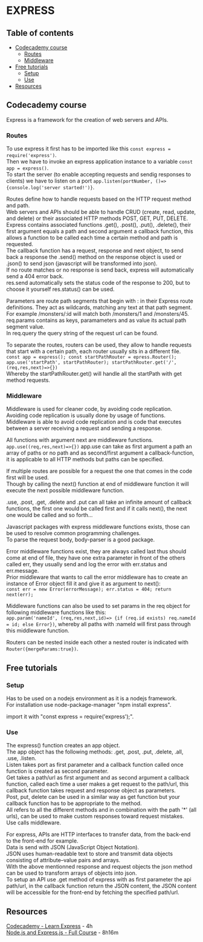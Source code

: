 # EXPRESS

## Table of contents
- [Codecademy course](#Codecademy-course)
  - [Routes](#Routes)
  - [Middleware](#Middleware)
- [Free tutorials](#Free-tutorials)
  - [Setup](#Setup)
  - [Use](#Use)
- [Resources](#Resources)

## Codecademy course

Express is a framework for the creation of web servers and APIs.

### Routes
To use express it first has to be imported like this `const express = require('express')`.<br>
Then we have to invoke an express application instance to a variable `const app = express()`.<br>
To start the server (to enable accepting requests and sendig responses to clients) we have to listen on a port `app.listen(portNumber, ()=>{console.log('server started!')}`.

Routes define how to handle requests based on the HTTP request method and path.<br>
Web servers and APIs should be able to handle CRUD (create, read, update, and delete) or their associated HTTP methods POST, GET, PUT, DELETE.<br>
Express contains associated functions .get(), .post(), .put(), .delete(), their first argument equals a path and second argument a callback function, this allows a function to be called each time a certain method and path is requested.<br>
The callback function has a request, response and next object, to send back a response the .send() method on the response object is used or .json() to send json (javascript will be transformed into json).<br>
If no route matches or no response is send back, express will automatically send a 404 error back.<br>
res.send automatically sets the status code of the response to 200, but to choose it yourself res.status() can be used.

Parameters are route path segments that begin with : in their Express route definitions. They act as wildcards, matching any text at that path segment. For example /monsters/:id will match both /monsters/1 and /monsters/45. req.params contains as keys, paramameters and as value its actual path segment value. <br>
In req.query the query string of the request url can be found.

To separate the routes, routers can be used, they allow to handle requests that start with a certain path, each router usually sits in a different file.<br>
`const app = express(); const startPathRouter = epress.Router(); app.use('startPath', startPathRouter); startPathRouter.get('/', (req,res,next)=>{})`<br>
Whereby the startPathRouter.get() will handle all the startPath with get method requests.

### Middleware
Middleware is used for cleaner code, by avoiding code replication.<br>
Avoiding code replication is usually done by usage of functions.<br>
Middleware is able to avoid code replication and is code that executes between a server receiving a request and sending a response.<br>

All functions with argument next are middleware functions.
`app.use((req,res,next)=>{})` app.use can take as first argument a path an array of paths or no path and as second/first argument a callback-function, it is applicable to all HTTP methods but paths can be specified.

If multiple routes are possible for a request the one that comes in the code first will be used.<br>
Though by calling the next() function at end of middleware function it will execute the next possible middleware function.

.use, .post, .get, .delete and .put can all take an infinite amount of callback functions, the first one would be called first and if it calls next(), the next one would be called and so forth...

Javascript packages with express middleware functions exists, those can be used to resolve common programming challenges.<br>
To parse the request body, body-parser is a good package.

Error middleware functions exist, they are always called last thus should come at end of file, they have one extra parameter in front of the others called err, they usually send and log the error with err.status and err.message.<br>
Prior middleware that wants to call the error middleware has to create an instance of Error object fill it and give it as argument to next():<br>
`const err = new Error(errorMessage); err.status = 404; return next(err);`

Middleware functions can also be used to set params in the req object for following middleware functions like this:<br>
`app.param('nameId', (req,res,next,id)=> {if (req.id exists) req.nameId = id; else Error})`, whereby all paths with :nameId will first pass through this middleware function.

Routers can be nested inside each other a nested router is indicated with `Router({mergeParams:true})`.

## Free tutorials

### Setup
Has to be used on a nodejs environment as it is a nodejs framework.<br>
For installation use node-package-manager "npm install express".

import it with "const express = require('express');".

### Use
The express() function creates an app object.<br>
The app object has the following methods: .get, .post, .put, .delete, .all, .use, .listen.<br>
Listen takes port as first parameter and a callback function called once function is created as second parameter.<br>
Get takes a path/url as first argument and as second argument a callback function, called each time a user makes a get request to the path/url, this callback function takes request and response object as parameters. <br>
Post, put, delete can be used in a similar way as get function but your callback function has to be appropriate to the method.<br>
All refers to all the different methods and in combination with the path '*' (all urls), can be used to make custom responses toward request mistakes.<br>
Use calls middleware.

For express, APIs are HTTP interfaces to transfer data, from the back-end to the front-end for example.<br>
Data is send with JSON (JavaScript Object Notation). <br>
JSON uses human-readable text to store and transmit data objects consisting of attribute–value pairs and arrays.<br>
With the above mentionned response and request objects the json method can be used to transform arrays of objects into json.<br>
To setup an API use .get method of express with as first parameter the api path/url, in the callback function return the JSON content, the JSON content will be accessible for the front-end by fetching the specified path/url.

## Resources
[Codecademy - Learn Express](https://www.codecademy.com/learn/learn-express) - 4h<br>
[Node.js and Express.js - Full Course](https://www.youtube.com/watch?v=Oe421EPjeBE) - 8h16m<br>
